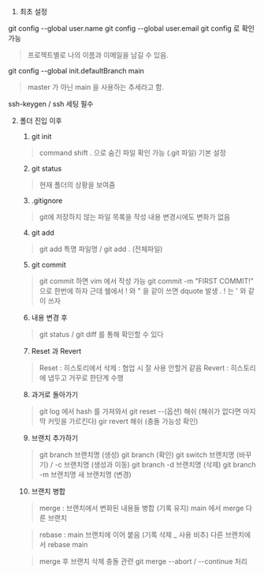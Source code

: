 1. 최초 설정

git config --global user.name
git config --global user.email
git config 로 확인 가능
> 프로젝트별로 나의 이름과 이메일을 남길 수 있음.

git config --global init.defaultBranch main
> master 가 아닌 main 을 사용하는 추세라고 함.

ssh-keygen / ssh 세팅 필수 

2. 폴더 진입 이후

    1. git init 
    > command shift . 으로 숨긴 파일 확인 가능 (.git 파일)
    > 기본 설정

    2. git status
    > 현재 폴더의 상황을 보여줌

    3. .gitignore
    > git에 저장하지 않는 파일 목록을 작성
    > 내용 변경시에도 변화가 없음
    
    4. git add
    > git add 특명 파일명 / git add . (전체파일)

    5. git commit 
    > git commit 하면 vim 에서 작성 가능
    > git commit -m "FIRST COMMIT!" 으로 한번에 하자
    > 근데 쉘에서 ! 와 " 을 같이 쓰면 dquote 발생 . ! 는 ' 와 같이 쓰자
    
    6. 내용 변경 후 
    > git status / git diff 를 통해 확인할 수 있다 

    7. Reset 과 Revert
    > Reset : 히스토리에서 삭제 : 협업 시 잘 사용 안할거 같음 
    > Revert : 히스토리에 냅두고 거꾸로 한단계 수행

    8. 과거로 돌아가기 
    > git log 에서 hash 를 가져와서
    > git reset --(옵션) 해쉬 (해쉬가 없다면 마지막 커밋을 가르킨다)
    > gir revert 해쉬 (충돌 가능성 확인)
    
    9. 브랜치 추가하기
    > git branch 브랜치명 (생성)
    > git branch (확인)
    > git switch 브랜치명 (바꾸기) / -c 브랜치명 (생성과 이동)
    > git branch -d 브랜치명 (삭제)
    > git branch -m 브랜치명 새 브랜치명 (변경)
 
    10. 브랜치 병합
    > merge : 브랜치에서 변화된 내용들 병합 (기록 유지)
    > main 에서 merge 다른 브랜치

    > rebase : main 브랜치에 이어 붙음 (기록 삭제 _ 사용 비추)
    > 다른 브랜치에서 rebase main

    > merge 후 브랜치 삭제
    > 충돌 관련 git merge --abort / --continue 처리 
    